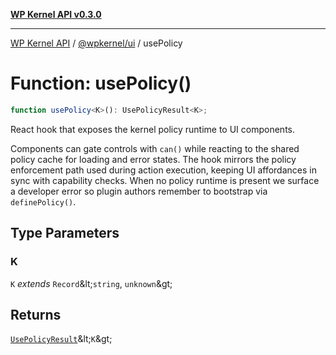 [**WP Kernel API v0.3.0**](../../../README.md)

---

[WP Kernel API](../../../README.md) / [@wpkernel/ui](../README.md) / usePolicy

# Function: usePolicy()

```ts
function usePolicy<K>(): UsePolicyResult<K>;
```

React hook that exposes the kernel policy runtime to UI components.

Components can gate controls with `can()` while reacting to the shared
policy cache for loading and error states. The hook mirrors the policy
enforcement path used during action execution, keeping UI affordances in
sync with capability checks. When no policy runtime is present we surface a
developer error so plugin authors remember to bootstrap via `definePolicy()`.

## Type Parameters

### K

`K` _extends_ `Record`\&lt;`string`, `unknown`\&gt;

## Returns

[`UsePolicyResult`](../../../core/src/namespaces/policy/type-aliases/UsePolicyResult.md)\&lt;`K`\&gt;
